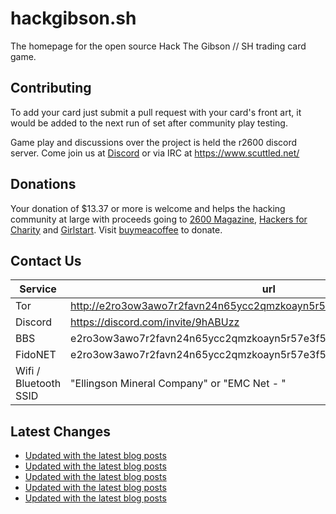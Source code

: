 # hackgibson.sh
The homepage for the open source Hack The Gibson // SH trading card game.


## Contributing

To add your card just submit a pull request with your card's front art, it would be added to the next run of set after community play testing.

Game play and discussions over the project is held the r2600 discord server. Come join us at [Discord](https://discord.com/invite/9hABUzz) or via IRC at https://www.scuttled.net/


## Donations

Your donation of $13.37 or more is welcome and helps the hacking community at large with proceeds going to [2600 Magazine](https://2600.com/), [Hackers for Charity](https://hackersforcharity.org) and [Girlstart](https://girlstart.org).  Visit [buymeacoffee](https://www.buymeacoffee.com/hackgibson.sh) to donate.


## Contact Us

Service | url
-|-
Tor | http://e2ro3ow3awo7r2favn24n65ycc2qmzkoayn5r57e3f56nvjwdcgg32ad.onion
Discord | https://discord.com/invite/9hABUzz
BBS | e2ro3ow3awo7r2favn24n65ycc2qmzkoayn5r57e3f56nvjwdcgg32ad.onion:23
FidoNET | e2ro3ow3awo7r2favn24n65ycc2qmzkoayn5r57e3f56nvjwdcgg32ad.onion:24554
Wifi / Bluetooth SSID | "Ellingson Mineral Company" or "EMC Net - <fidonet address>"

## Latest Changes
<!-- BLOG-POST-LIST:START -->
- [Updated with the latest blog posts](https://github.com/DFW2600/hackgibson.sh/commit/54794cadcf2f428418b47450b61f9a3adb15eda2)
- [Updated with the latest blog posts](https://github.com/DFW2600/hackgibson.sh/commit/ef5cff5a205ed0a1f1260f80781c470d13252d52)
- [Updated with the latest blog posts](https://github.com/DFW2600/hackgibson.sh/commit/1cfac667848d50b8835fe5a0a10cad4868a2ab73)
- [Updated with the latest blog posts](https://github.com/DFW2600/hackgibson.sh/commit/a8c296d168c06baad9bab6235a2aeca9d12c93eb)
- [Updated with the latest blog posts](https://github.com/DFW2600/hackgibson.sh/commit/81348f0a268b6371c78a13d61964791f6bef3a86)
<!-- BLOG-POST-LIST:END -->
